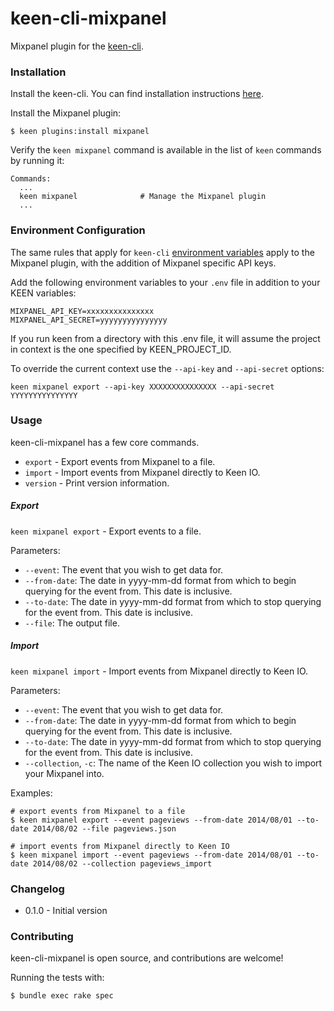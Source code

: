 # keen-cli-mixpanel

Mixpanel plugin for the [keen-cli](https://github.com/keen/keen-cli).

### Installation

Install the keen-cli. You can find installation instructions [here](https://github.com/keen/keen-cli#installation).

Install the Mixpanel plugin:

``` shell
$ keen plugins:install mixpanel
```

Verify the `keen mixpanel` command is available in the list of `keen` commands by running it:

``` shell
Commands:
  ...
  keen mixpanel              # Manage the Mixpanel plugin
  ...
```

### Environment Configuration

The same rules that apply for `keen-cli` [environment variables](https://github.com/keen/keen-cli#environment-configuration) apply to the Mixpanel plugin, with the addition of Mixpanel specific API keys.

Add the following environment variables to your `.env` file in addition to your KEEN variables:

```
MIXPANEL_API_KEY=xxxxxxxxxxxxxxx
MIXPANEL_API_SECRET=yyyyyyyyyyyyyyy
```

If you run keen from a directory with this .env file, it will assume the project in context is the one specified by KEEN_PROJECT_ID.

To override the current context use the `--api-key` and `--api-secret` options:

``` shell
keen mixpanel export --api-key XXXXXXXXXXXXXXX --api-secret YYYYYYYYYYYYYYY
```

### Usage

keen-cli-mixpanel has a few core commands.

* `export` - Export events from Mixpanel to a file.
* `import` - Import events from Mixpanel directly to Keen IO.
* `version` - Print version information.

##### Export

`keen mixpanel export` - Export events to a file.

Parameters:

+ `--event`: The event that you wish to get data for.
+ `--from-date`: The date in yyyy-mm-dd format from which to begin querying for the event from. This date is inclusive.
+ `--to-date`: The date in yyyy-mm-dd format from which to stop querying for the event from. This date is inclusive.
+ `--file`: The output file.

##### Import

`keen mixpanel import` - Import events from Mixpanel directly to Keen IO.

Parameters:

+ `--event`: The event that you wish to get data for.
+ `--from-date`: The date in yyyy-mm-dd format from which to begin querying for the event from. This date is inclusive.
+ `--to-date`: The date in yyyy-mm-dd format from which to stop querying for the event from. This date is inclusive.
+ `--collection`, `-c`: The name of the Keen IO collection you wish to import your Mixpanel into.

Examples: 

``` shell
# export events from Mixpanel to a file
$ keen mixpanel export --event pageviews --from-date 2014/08/01 --to-date 2014/08/02 --file pageviews.json

# import events from Mixpanel directly to Keen IO
$ keen mixpanel import --event pageviews --from-date 2014/08/01 --to-date 2014/08/02 --collection pageviews_import
```

### Changelog

+ 0.1.0 - Initial version

### Contributing

keen-cli-mixpanel is open source, and contributions are welcome!

Running the tests with:

```
$ bundle exec rake spec
```
